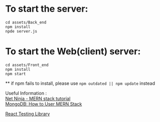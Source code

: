 # To start the server:
```
cd assets/Back_end
npm install
npde server.js
```

# To start the Web(client) server:
```
cd assets/Front_end
npm install
npm start
```

** if npm fails to install, please use ```npm outdated || npm update``` instead


Useful Information : <br>
[Net Ninja - MERN stack tutorial](https://www.youtube.com/playlist?list=PL4cUxeGkcC9iJ_KkrkBZWZRHVwnzLIoUE)<BR>
[MongoDB: How to User MERN Stack](https://www.mongodb.com/languages/mern-stack-tutorial)

[React Testing Library ](https://github.com/testing-library/react-testing-library)
